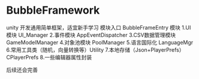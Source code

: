 # BubbleFramework
unity 开发通用简单框架，适宜新手学习
模块入口           BubbleFrameEntry
模块
1.UI模块               UI_Manager
2.事件模块              AppEventDispatcher
3.CSV数据管理模块       GameModelManager
4.对象池模块            PoolManager
5.语言国际化             LanguageMgr
6.常用工具类（随机，向量转换等）Utility
7.本地存储（Json+PlayerPrefs）  CPlayerPrefs
8.一些编辑器属性封装

后续还会完善
